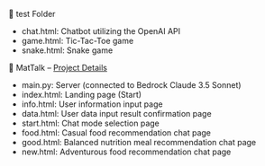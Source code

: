 📁 test Folder

- chat.html: Chatbot utilizing the OpenAI API
- game.html: Tic-Tac-Toe game
- snake.html: Snake game

📁 MatTalk – [Project Details](https://kimheejoo.notion.site/mattalk?pvs=4)

- main.py: Server (connected to Bedrock Claude 3.5 Sonnet)
- index.html: Landing page (Start)
- info.html: User information input page
- data.html: User data input result confirmation page
- start.html: Chat mode selection page
- food.html: Casual food recommendation chat page
- good.html: Balanced nutrition meal recommendation chat page
- new.html: Adventurous food recommendation chat page
